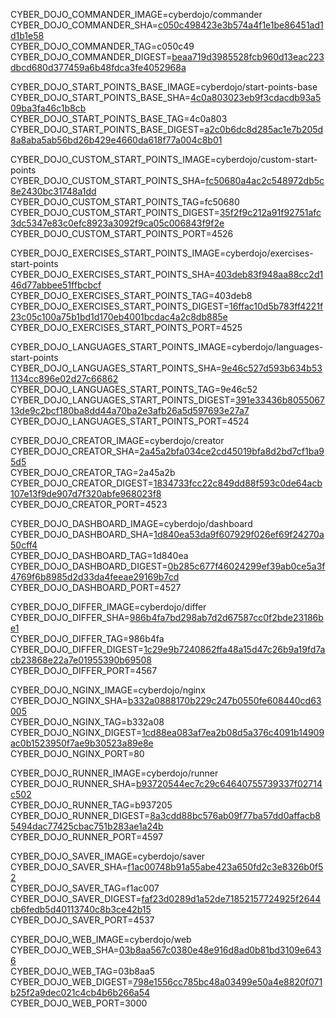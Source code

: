 
CYBER_DOJO_COMMANDER_IMAGE=cyberdojo/commander  
CYBER_DOJO_COMMANDER_SHA=[c050c498423e3b574a4f1e1be86451ad1d1b1e58](https://github.com/cyber-dojo/commander/commit/c050c498423e3b574a4f1e1be86451ad1d1b1e58)  
CYBER_DOJO_COMMANDER_TAG=c050c49  
CYBER_DOJO_COMMANDER_DIGEST=[beaa719d3985528fcb960d13eac223dbcd680d377459a6b48fdca3fe4052968a](https://hub.docker.com/layers/cyberdojo/commander/c050c49/images/sha256-beaa719d3985528fcb960d13eac223dbcd680d377459a6b48fdca3fe4052968a)  

CYBER_DOJO_START_POINTS_BASE_IMAGE=cyberdojo/start-points-base  
CYBER_DOJO_START_POINTS_BASE_SHA=[4c0a803023eb9f3cdacdb93a509ba3fa46c1b8cb](https://github.com/cyber-dojo/start-points-base/commit/4c0a803023eb9f3cdacdb93a509ba3fa46c1b8cb)  
CYBER_DOJO_START_POINTS_BASE_TAG=4c0a803  
CYBER_DOJO_START_POINTS_BASE_DIGEST=[a2c0b6dc8d285ac1e7b205d8a8aba5ab56bd26b429e4660da618f77a004c8b01](https://hub.docker.com/layers/cyberdojo/start-points-base/4c0a803/images/sha256-a2c0b6dc8d285ac1e7b205d8a8aba5ab56bd26b429e4660da618f77a004c8b01)  

CYBER_DOJO_CUSTOM_START_POINTS_IMAGE=cyberdojo/custom-start-points  
CYBER_DOJO_CUSTOM_START_POINTS_SHA=[fc50680a4ac2c548972db5c8e2430bc31748a1dd](https://github.com/cyber-dojo/custom-start-points/commit/fc50680a4ac2c548972db5c8e2430bc31748a1dd)  
CYBER_DOJO_CUSTOM_START_POINTS_TAG=fc50680  
CYBER_DOJO_CUSTOM_START_POINTS_DIGEST=[35f2f9c212a91f92751afc3dc5347e83c0efc8923a3092f9ca05c006843f9f2e](https://hub.docker.com/layers/cyberdojo/custom-start-points/fc50680/images/sha256-35f2f9c212a91f92751afc3dc5347e83c0efc8923a3092f9ca05c006843f9f2e)  
CYBER_DOJO_CUSTOM_START_POINTS_PORT=4526  

CYBER_DOJO_EXERCISES_START_POINTS_IMAGE=cyberdojo/exercises-start-points  
CYBER_DOJO_EXERCISES_START_POINTS_SHA=[403deb83f948aa88cc2d146d77abbee51ffbcbcf](https://github.com/cyber-dojo/exercises-start-points/commit/403deb83f948aa88cc2d146d77abbee51ffbcbcf)  
CYBER_DOJO_EXERCISES_START_POINTS_TAG=403deb8  
CYBER_DOJO_EXERCISES_START_POINTS_DIGEST=[16ffac10d5b783ff4221f23c05c100a75b1bd1d170eb4001bcdac4a2c8db885e](https://hub.docker.com/layers/cyberdojo/exercises-start-points/403deb8/images/sha256-16ffac10d5b783ff4221f23c05c100a75b1bd1d170eb4001bcdac4a2c8db885e)  
CYBER_DOJO_EXERCISES_START_POINTS_PORT=4525  

CYBER_DOJO_LANGUAGES_START_POINTS_IMAGE=cyberdojo/languages-start-points  
CYBER_DOJO_LANGUAGES_START_POINTS_SHA=[9e46c527d593b634b531134cc896e02d27c66862](https://github.com/cyber-dojo/languages-start-points/commit/9e46c527d593b634b531134cc896e02d27c66862)  
CYBER_DOJO_LANGUAGES_START_POINTS_TAG=9e46c52  
CYBER_DOJO_LANGUAGES_START_POINTS_DIGEST=[391e33436b805506713de9c2bcf180ba8dd44a70ba2e3afb26a5d597693e27a7](https://hub.docker.com/layers/cyberdojo/languages-start-points/9e46c52/images/sha256-391e33436b805506713de9c2bcf180ba8dd44a70ba2e3afb26a5d597693e27a7)  
CYBER_DOJO_LANGUAGES_START_POINTS_PORT=4524  

CYBER_DOJO_CREATOR_IMAGE=cyberdojo/creator  
CYBER_DOJO_CREATOR_SHA=[2a45a2bfa034ce2cd45019bfa8d2bd7cf1ba95d5](https://github.com/cyber-dojo/creator/commit/2a45a2bfa034ce2cd45019bfa8d2bd7cf1ba95d5)  
CYBER_DOJO_CREATOR_TAG=2a45a2b  
CYBER_DOJO_CREATOR_DIGEST=[1834733fcc22c849dd88f593c0de64acb107e13f9de907d7f320abfe968023f8](https://hub.docker.com/layers/cyberdojo/creator/2a45a2b/images/sha256-1834733fcc22c849dd88f593c0de64acb107e13f9de907d7f320abfe968023f8)  
CYBER_DOJO_CREATOR_PORT=4523  

CYBER_DOJO_DASHBOARD_IMAGE=cyberdojo/dashboard  
CYBER_DOJO_DASHBOARD_SHA=[1d840ea53da9f607929f026ef69f24270a50cff4](https://github.com/cyber-dojo/dashboard/commit/1d840ea53da9f607929f026ef69f24270a50cff4)  
CYBER_DOJO_DASHBOARD_TAG=1d840ea  
CYBER_DOJO_DASHBOARD_DIGEST=[0b285c677f46024299ef39ab0ce5a3f4769f6b8985d2d33da4feeae29169b7cd](https://hub.docker.com/layers/cyberdojo/dashboard/1d840ea/images/sha256-0b285c677f46024299ef39ab0ce5a3f4769f6b8985d2d33da4feeae29169b7cd)  
CYBER_DOJO_DASHBOARD_PORT=4527  

CYBER_DOJO_DIFFER_IMAGE=cyberdojo/differ  
CYBER_DOJO_DIFFER_SHA=[986b4fa7bd298ab7d2d67587cc0f2bde23186be1](https://github.com/cyber-dojo/differ/commit/986b4fa7bd298ab7d2d67587cc0f2bde23186be1)  
CYBER_DOJO_DIFFER_TAG=986b4fa  
CYBER_DOJO_DIFFER_DIGEST=[1c29e9b7240862ffa48a15d47c26b9a19fd7acb23868e22a7e01955390b69508](https://hub.docker.com/layers/cyberdojo/differ/986b4fa/images/sha256-1c29e9b7240862ffa48a15d47c26b9a19fd7acb23868e22a7e01955390b69508)  
CYBER_DOJO_DIFFER_PORT=4567  

CYBER_DOJO_NGINX_IMAGE=cyberdojo/nginx  
CYBER_DOJO_NGINX_SHA=[b332a0888170b229c247b0550fe608440cd63005](https://github.com/cyber-dojo/nginx/commit/b332a0888170b229c247b0550fe608440cd63005)  
CYBER_DOJO_NGINX_TAG=b332a08  
CYBER_DOJO_NGINX_DIGEST=[1cd88ea083af7ea2b08d5a376c4091b14909ac0b1523950f7ae9b30523a89e8e](https://hub.docker.com/layers/cyberdojo/nginx/b332a08/images/sha256-1cd88ea083af7ea2b08d5a376c4091b14909ac0b1523950f7ae9b30523a89e8e)  
CYBER_DOJO_NGINX_PORT=80  

CYBER_DOJO_RUNNER_IMAGE=cyberdojo/runner  
CYBER_DOJO_RUNNER_SHA=[b93720544ec7c29c64640755739337f02714c502](https://github.com/cyber-dojo/runner/commit/b93720544ec7c29c64640755739337f02714c502)  
CYBER_DOJO_RUNNER_TAG=b937205  
CYBER_DOJO_RUNNER_DIGEST=[8a3cdd88bc576ab09f77ba57dd0affacb85494dac77425cbac751b283ae1a24b](https://hub.docker.com/layers/cyberdojo/runner/b937205/images/sha256-8a3cdd88bc576ab09f77ba57dd0affacb85494dac77425cbac751b283ae1a24b)  
CYBER_DOJO_RUNNER_PORT=4597  

CYBER_DOJO_SAVER_IMAGE=cyberdojo/saver  
CYBER_DOJO_SAVER_SHA=[f1ac00748b91a55abe423a650fd2c3e8326b0f52](https://github.com/cyber-dojo/saver/commit/f1ac00748b91a55abe423a650fd2c3e8326b0f52)  
CYBER_DOJO_SAVER_TAG=f1ac007  
CYBER_DOJO_SAVER_DIGEST=[faf23d0289d1a52de71852157724925f2644cb6fedb5d40113740c8b3ce42b15](https://hub.docker.com/layers/cyberdojo/saver/f1ac007/images/sha256-faf23d0289d1a52de71852157724925f2644cb6fedb5d40113740c8b3ce42b15)  
CYBER_DOJO_SAVER_PORT=4537  

CYBER_DOJO_WEB_IMAGE=cyberdojo/web  
CYBER_DOJO_WEB_SHA=[03b8aa567c0380e48e916d8ad0b81bd3109e6436](https://github.com/cyber-dojo/web/commit/03b8aa567c0380e48e916d8ad0b81bd3109e6436)  
CYBER_DOJO_WEB_TAG=03b8aa5  
CYBER_DOJO_WEB_DIGEST=[798e1556cc785bc48a03499e50a4e8820f071b25f2a9dec021c4cb4b6b266a54](https://hub.docker.com/layers/cyberdojo/web/03b8aa5/images/sha256-798e1556cc785bc48a03499e50a4e8820f071b25f2a9dec021c4cb4b6b266a54)  
CYBER_DOJO_WEB_PORT=3000  
